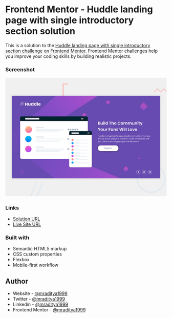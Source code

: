 # Frontend Mentor - Huddle landing page with single introductory section solution

This is a solution to the [Huddle landing page with single introductory section challenge on Frontend Mentor](https://www.frontendmentor.io/challenges/huddle-landing-page-with-a-single-introductory-section-B_2Wvxgi0). Frontend Mentor challenges help you improve your coding skills by building realistic projects.

### Screenshot

[![Design preview for the Huddle landing page with single introductory section coding challenge](./design/desktop-preview.jpg)](https://fm-15-huddle-landing-page-intro.netlify.app)

### Links

- [Solution URL](https://www.frontendmentor.io/solutions/huddle-landing-page-introductory-section-Po4Tgylv-D)
- [Live Site URL](https://fm-15-huddle-landing-page-intro.netlify.app)

### Built with

- Semantic HTML5 markup
- CSS custom properties
- Flexbox
- Mobile-first workflow

## Author

- Website - [@mraditya1999](https://www.adityayadav.live)
- Twitter - [@mraditya1999](https://twitter.com/mraditya1999)
- Linkedin - [@mraditya1999](https://www.linkedin.com/in/mraditya1999/)
- Frontend Mentor - [@mraditya1999](https://www.frontendmentor.io/profile/Aditya-oss-creator)
